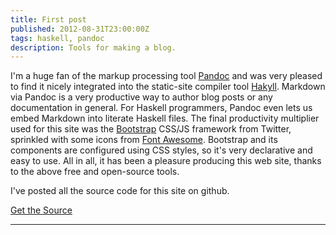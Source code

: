 ```yaml
---
title: First post
published: 2012-08-31T23:00:00Z
tags: haskell, pandoc
description: Tools for making a blog.
---
```


I'm a huge fan of the markup processing tool [Pandoc][#pandoc] and was very
pleased to find it nicely integrated into the static-site compiler tool
[Hakyll][#hakyll]. Markdown via Pandoc is a very productive way to author blog
posts or any documentation in general. For Haskell programmers, Pandoc even lets
us embed Markdown into literate Haskell files. The final productivity multiplier
used for this site was the [Bootstrap][#bootstrap] CSS/JS framework from
Twitter, sprinkled with some icons from [Font Awesome][#fontawesome]. Bootstrap
and its components are configured using CSS styles, so it's very declarative and
easy to use. All in all, it has been a pleasure producing this web site, thanks
to the above free and open-source tools.

I've posted all the source code for this site on github.

<a class="btn btn-primary" style="margin: 1em 0;"
href="http://github.com/willtim/timphilipwilliams.com" title="Get the source
code from github"><i class="icon-github"></i> Get the Source</a>

* * * * * * * *

[#hakyll]: http://jaspervdj.be/hakyll
[#pandoc]: http://johnmacfarlane.net/pandoc
[#bootstrap]: http://twitter.github.com/bootstrap
[#fontawesome]: http://fortawesome.github.com/Font-Awesome
